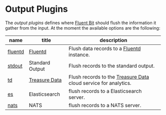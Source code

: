 # Output Plugins

The _output plugins_ defines where [Fluent Bit](http://fluentbit.io) should flush the information it gather from the input. At the moment the available options are the following:

| name                      |  title             | description     |
|---------------------------|--------------------|-----------------|
| [fluentd](fluentd.md)     | [Fluentd](http://fluentd.org)  | Flush data records to a [Fluentd](http://fluentd.org) instance.|
| [stdout](stdout.md)       | Standard Output | Flush records to the standard output.|
| [td](td.md)     | [Treasure Data](http://www.treasuredata.com) | Flush records to the [Treasure Data](http://www.treasuredata.com) cloud service for analytics.|
| [es](elasticsearch.md)     | Elasticsearch | flush records to a Elasticsearch server. |
| [nats](nats.md) | NATS          | flush records to a NATS server. |